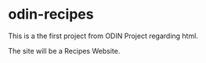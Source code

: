 # odin-recipes
This is a the first project from ODIN Project regarding html. 

The site will be a Recipes Website. 


